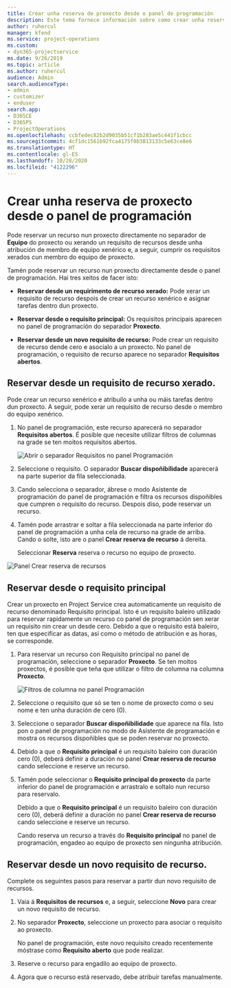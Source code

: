 ```yaml
---
title: Crear unha reserva de proxecto desde o panel de programación
description: Este tema fornece información sobre como crear unha reserva de proxecto desde o panel de programación.
author: ruhercul
manager: kfend
ms.service: project-operations
ms.custom:
- dyn365-projectservice
ms.date: 9/26/2019
ms.topic: article
ms.author: ruhercul
audience: Admin
search.audienceType:
- admin
- customizer
- enduser
search.app:
- D365CE
- D365PS
- ProjectOperations
ms.openlocfilehash: ccbfedec82b2d9035b51cf1b283ae5c441f1cbcc
ms.sourcegitcommit: 4cf1dc1561b92fca4175f0b3813133c5e63ce8e6
ms.translationtype: HT
ms.contentlocale: gl-ES
ms.lasthandoff: 10/28/2020
ms.locfileid: "4122296"
---
```

# <a name="create-a-project-booking-from-the-schedule-board"></a>Crear unha reserva de proxecto desde o panel de programación

Pode reservar un recurso nun proxecto directamente no separador de **Equipo** do proxecto ou xerando un requisito de recursos desde unha atribución de membro de equipo xenérico e, a seguir, cumprir os requisitos xerados cun membro do equipo de proxecto.

Tamén pode reservar un recurso nun proxecto directamente desde o panel de programación. Hai tres xeitos de facer isto:

- **Reservar desde un requirimento de recurso xerado:** Pode xerar un requisito de recurso despois de crear un recurso xenérico e asignar tarefas dentro dun proxecto.

- **Reservar desde o requisito principal:** Os requisitos principais aparecen no panel de programación do separador **Proxecto**. 

- **Reservar desde un novo requisito de recurso:** Pode crear un requisito de recurso dende cero e asocialo a un proxecto. No panel de programación, o requisito de recurso aparece no separador **Requisitos abertos**.

## <a name="book-from-a-generated-resource-requirement"></a>Reservar desde un requisito de recurso xerado.

Pode crear un recurso xenérico e atribuílo a unha ou máis tarefas dentro dun proxecto. A seguir, pode xerar un requisito de recurso desde o membro do equipo xenérico. 

1.  No panel de programación, este recurso aparecerá no separador **Requisitos abertos**. É posible que necesite utilizar filtros de columnas na grade se ten moitos requisitos abertos. 

    ![Abrir o separador Requisitos no panel Programación](media/FAQ-Project-Booking-Schedule-Board-1.png "Captura da táboa de reservas e atribucións")

2. Seleccione o requisito. O separador **Buscar dispoñibilidade** aparecerá na parte superior da fila seleccionada.
 
3. Cando selecciona o separador, ábrese o modo Asistente de programación do panel de programación e filtra os recursos dispoñibles que cumpren o requisito do recurso. Despois diso, pode reservar un recurso.

4. Tamén pode arrastrar e soltar a fila seleccionada na parte inferior do panel de programación a unha cela de recurso na grade de arriba. Cando o solte, isto are o panel **Crear reserva de recurso** á dereita.

    Seleccionar **Reserva** reserva o recurso no equipo de proxecto.

![Panel Crear reserva de recursos](media/FAQ-Project-Booking-Schedule-Board-6.png "")
 

## <a name="book-from-the-primary-requirement"></a>Reservar desde o requisito principal

Crear un proxecto en Project Service crea automaticamente un requisito de recurso denominado Requisito principal. Isto é un requisito baleiro utilizado para reservar rapidamente un recurso co panel de programación sen xerar un requisito nin crear un desde cero. Debido a que o requisito está baleiro, ten que especificar as datas, así como o método de atribución e as horas, se corresponde. 

1. Para reservar un recurso con Requisito principal no panel de programación, seleccione o separador **Proxecto**. Se ten moitos proxectos, é posible que teña que utilizar o filtro de columna na columna **Proxecto**.

   ![Filtros de columna no panel Programación](media/FAQ-Project-Booking-Schedule-Board-2.png "Captura da táboa de reservas e atribucións")

2. Seleccione o requisito que só se ten o nome de proxecto como o seu nome e ten unha duración de cero (0).

3. Seleccione o separador **Buscar dispoñibilidade** que aparece na fila. Isto pon o panel de programación no modo de Asistente de programación e mostra os recursos dispoñibles que se poden reservar no proxecto.

4. Debido a que o **Requisito principal** é un requisito baleiro con duración cero (0), deberá definir a duración no panel **Crear reserva de recurso** cando seleccione e reserve un recurso.

5. Tamén pode seleccionar o **Requisito principal do proxecto** da parte inferior do panel de programación e arrastralo e soltalo nun recurso para reservalo.
 
    Debido a que o **Requisito principal** é un requisito baleiro con duración cero (0), deberá definir a duración no panel **Crear reserva de recurso** cando seleccione e reserve un recurso.
 
    Cando reserva un recurso a través do **Requisito principal** no panel de programación, engadeo ao equipo de proxecto sen ningunha atribución.
 
## <a name="book-from-a-new-resource-requirement"></a>Reservar desde un novo requisito de recurso.
Complete os seguintes pasos para reservar a partir dun novo requisito de recursos. 

1. Vaia á **Requisitos de recursos** e, a seguir, seleccione **Novo** para crear un novo requisito de recurso.

2. No separador **Proxecto**, seleccione un proxecto para asociar o requisito ao proxecto.
 
    No panel de programación, este novo requisito creado recentemente móstrase como **Requisito aberto** que pode realizar.

3. Reserve o recurso para engadilo ao equipo de proxecto.

4. Agora que o recurso está reservado, debe atribuír tarefas manualmente.

